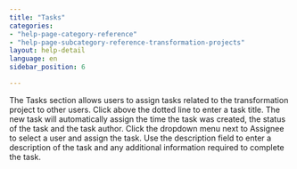 ```yaml
---
title: "Tasks"
categories:
- "help-page-category-reference"
- "help-page-subcategory-reference-transformation-projects"
layout: help-detail
language: en
sidebar_position: 6

---
```


The Tasks section allows users to assign tasks related to the transformation project to other users. Click above the dotted line to enter a task title. The new task will automatically assign the time the task was created, the status of the task and the task author. Click the dropdown menu next to Assignee to select a user and assign the task. Use the description field to enter a description of the task and any additional information required to complete the task.

